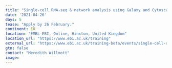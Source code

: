 ```yaml
---
title: "Single-cell RNA-seq & network analysis using Galaxy and Cytoscape"
date: '2021-04-26'
days: 5
tease: "Apply by 26 February."
continent: EU
location: "EMBL-EBI, Online, Hinxton, United Kingdom"
location_url: "https://www.ebi.ac.uk/training"
external_url: "https://www.ebi.ac.uk/training-beta/events/single-cell-rna-seq-network-analysis-using-galaxy-and-cytoscape/"
gtn: false
contact: "Meredith Willmott"
image: 
---
```

